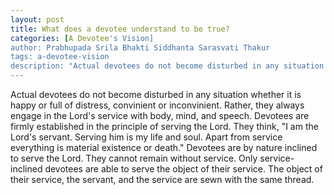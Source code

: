 ```yaml
---
layout: post
title: What does a devotee understand to be true?
categories: [A Devotee's Vision]
author: Prabhupada Srila Bhakti Siddhanta Sarasvati Thakur
tags: a-devotee-vision
description: "Actual devotees do not become disturbed in any situation whether it is happy or full of distress, convinient or inconvinient. Rather, they always engage in the Lord's service with body, mind, and speech. Devotees are firmly established in the principle of serving the Lord. They think, "I am the Lord's servant. Serving him is my life and soul. Apart from service everything is material existence or death." Devotees are by nature inclined to serve the Lord. They cannot remain without service. Only service-inclined devotees are able to serve the object of their service. The object of their service, the servant, and the service are sewn with the same thread."
---
```


Actual devotees do not become disturbed in any situation whether it is happy or full of distress, convinient or inconvinient. Rather, they always engage in the Lord's service with body, mind, and speech. Devotees are firmly established in the principle of serving the Lord. They think, "I am the Lord's servant. Serving him is my life and soul. Apart from service everything is material existence or death." Devotees are by nature inclined to serve the Lord. They cannot remain without service. Only service-inclined devotees are able to serve the object of their service. The object of their service, the servant, and the service are sewn with the same thread.





















